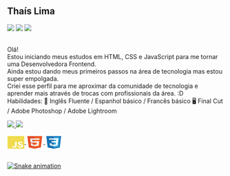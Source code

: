 ## Thaís Lima
  <div>
   <a href="https://instagram.com/limathaislima" target="_blank"><img src="https://img.shields.io/badge/-Instagram-%23E4405F?style=for-the-badge&logo=instagram&logoColor=white" target="_blank"></a>
   <a href = "mailto:thaislima.photos@gmail.com"><img src="https://img.shields.io/badge/-Gmail-%23333?style=for-the-badge&logo=gmail&logoColor=white" target="_blank"></a>
   <a href="https://www.linkedin.com/in/thaislimaphotos" target="_blank"><img src="https://img.shields.io/badge/-LinkedIn-%230077B5?style=for-the-badge&logo=linkedin&logoColor=white" target="_blank"></a> 
 </div>
 <br>

Olá!<br>
Estou iniciando meus estudos em HTML, CSS e JavaScript para me tornar uma Desenvolvedora Frontend.
<br>
Ainda estou dando meus primeiros passos na área de tecnologia mas estou super empolgada.
<br>
Criei esse perfil para me aproximar da comunidade de tecnologia e aprender mais através de trocas com profissionais da área. :D
<br>
Habilidades:
💬 Inglês Fluente / Espanhol básico / Francês básico
🖥 Final Cut / Adobe Photoshop / Adobe Lightroom

 <div>
   <a href="https://github.com/limathaislima">
   <img height="180em" src="https://github-readme-stats.vercel.app/api?username=limathaislima&show_icons=true&theme=buefy&include_all_commits=true&count_private=true"/>
   <img height="180em" src="https://github-readme-stats.vercel.app/api/top-langs/?username=limathaislima&layout=compact&langs_count=6&theme=buefy"/>

</div>
<div style="display: inline_block"><br>
  <img align="center" alt="Js" height="30" width="40" src="https://raw.githubusercontent.com/devicons/devicon/master/icons/javascript/javascript-plain.svg">
  <img align="center" alt="HTML" height="30" width="40" src="https://raw.githubusercontent.com/devicons/devicon/master/icons/html5/html5-original.svg">
  <img align="center" alt="CSS" height="30" width="40" src="https://raw.githubusercontent.com/devicons/devicon/master/icons/css3/css3-original.svg">
</div>
 
 <br>
 
 
 
<div> 
  
 
  ![Snake animation](https://github.com/limathaislima/limathaislima/blob/output/github-contribution-grid-snake.svg)

</div>
